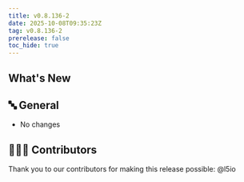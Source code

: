 ```yaml
---
title: v0.8.136-2
date: 2025-10-08T09:35:23Z
tag: v0.8.136-2
prerelease: false
toc_hide: true
---
```


## What's New
## 🔤 General
* No changes

## 👨🏽‍💻 Contributors

Thank you to our contributors for making this release possible:
@l5io
